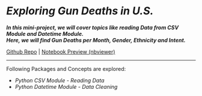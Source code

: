 # *Exploring Gun Deaths in U.S.*

***In this mini-project, we will cover topics like reading Data from CSV Module and Datetime Module.<br>
Here, we will find Gun Deaths per Month, Gender, Ethnicity and Intent.***


[Github Repo](https://github.com/nveenverma/Projects/tree/master/Exploring%20Gun%20Deaths%20in%20the%20US) | [Notebook Preview (nbviewer)](https://nbviewer.jupyter.org/github/nveenverma/Projects/blob/master/Exploring%20Gun%20Deaths%20in%20the%20US/Basics.ipynb)

--- 

Following Packages and Concepts are explored:

- *Python CSV Module - Reading Data*
- *Python Datetime Module - Data Cleaning*
